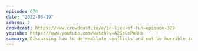 ```yaml
---
episode: 674
date: "2022-08-19"
season: 3
crowdcast: https://www.crowdcast.io/e/in-lieu-of-fun-episode-329
youtube: https://www.youtube.com/watch?v=A2ScCePnRHs
summary: Discussing how to de-escalate conflicts and not be horrible to each other
---
```

